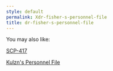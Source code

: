 ```yaml
---
style: default
permalink: Xdr-fisher-s-personnel-file
title: dr-fisher-s-personnel-file
---
```

You may also like:

[SCP-417](http://scp-wiki.net/scp-417)

[Kulzn's Personnel File](http://scp-wiki.net/kulzn-s-personnel-file)
